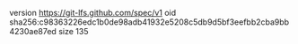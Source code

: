 version https://git-lfs.github.com/spec/v1
oid sha256:c98363226edc1b0de98adb41932e5208c5db9d5bf3eefbb2cba9bb4230ae87ed
size 135
